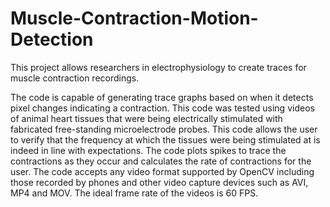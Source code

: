 # Muscle-Contraction-Motion-Detection

This project allows researchers in electrophysiology to create traces for muscle contraction recordings. 

The code is capable of generating trace graphs based on when it detects pixel changes indicating a contraction. This code was tested using videos of animal heart tissues that were being electrically stimulated with fabricated free-standing microelectrode probes. This code allows the user to verify that the frequency at which the tissues were being stimulated at is indeed in line with expectations. The code plots spikes to trace the contractions as they occur and calculates the rate of contractions for the user. The code accepts any video format supported by OpenCV including those recorded by phones and other video capture devices such as AVI, MP4 and MOV. The ideal frame rate of the videos is 60 FPS.
